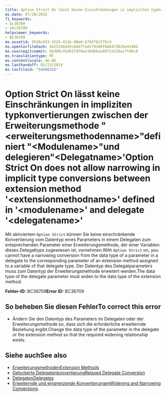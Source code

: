 ```yaml
---
title: Option Strict On lässt keine Einschränkungen in impliziten typkonvertierungen zwischen der Erweiterungsmethode "&lt;erweiterungsmethodenname&gt;"definiert "&lt;Modulename&gt;"und delegieren"&lt;Delegatname&gt;'
ms.date: 07/20/2015
f1_keywords:
- bc36709
- vbc36709
helpviewer_keywords:
- BC36709
ms.assetid: 95d8c833-3525-411b-98e8-b7d3f61f75c9
ms.openlocfilehash: 9a25148ad5c84d7fed1793d6f0ab47202be4196b
ms.sourcegitcommit: 6b308cf6d627d78ee36dbbae8972a310ac7fd6c8
ms.translationtype: MT
ms.contentlocale: de-DE
ms.lasthandoff: 01/23/2019
ms.locfileid: "54566332"
---
```

# <a name="option-strict-on-does-not-allow-narrowing-in-implicit-type-conversions-between-extension-method-ltextensionmethodnamegt-defined-in-ltmodulenamegt-and-delegate-ltdelegatenamegt"></a><span data-ttu-id="0855c-102">Option Strict On lässt keine Einschränkungen in impliziten typkonvertierungen zwischen der Erweiterungsmethode "&lt;erweiterungsmethodenname&gt;"definiert "&lt;Modulename&gt;"und delegieren"&lt;Delegatname&gt;'</span><span class="sxs-lookup"><span data-stu-id="0855c-102">Option Strict On does not allow narrowing in implicit type conversions between extension method '&lt;extensionmethodname&gt;' defined in '&lt;modulename&gt;' and delegate '&lt;delegatename&gt;'</span></span>
<span data-ttu-id="0855c-103">Mit aktiviertem `Option Strict` können Sie keine einschränkende Konvertierung vom Datentyp eines Parameters in einem Delegaten zum entsprechenden Parameter einer Erweiterungsmethode, der einer Variablen dieses Delegattyps zugewiesen ist, vornehmen.</span><span class="sxs-lookup"><span data-stu-id="0855c-103">With `Option Strict` on, you cannot have a narrowing conversion from the data type of a parameter in a delegate to the corresponding parameter of an extension method assigned to a variable of that delegate type.</span></span> <span data-ttu-id="0855c-104">Der Datentyp des Delegatparameters muss zum Datentyp der Erweiterungsmethode erweitert werden.</span><span class="sxs-lookup"><span data-stu-id="0855c-104">The data type of the delegate parameter must widen to the data type of the extension method.</span></span>  
  
 <span data-ttu-id="0855c-105">**Fehler-ID:** BC36709</span><span class="sxs-lookup"><span data-stu-id="0855c-105">**Error ID:** BC36709</span></span>  
  
## <a name="to-correct-this-error"></a><span data-ttu-id="0855c-106">So beheben Sie diesen Fehler</span><span class="sxs-lookup"><span data-stu-id="0855c-106">To correct this error</span></span>  
  
-   <span data-ttu-id="0855c-107">Ändern Sie den Datentyp des Parameters im Delegaten oder der Erweiterungsmethode so, dass sich die erforderliche erweiternde Beziehung ergibt.</span><span class="sxs-lookup"><span data-stu-id="0855c-107">Change the data type of the parameter in the delegate or the extension method so that the required widening relationship exists.</span></span>  
  
## <a name="see-also"></a><span data-ttu-id="0855c-108">Siehe auch</span><span class="sxs-lookup"><span data-stu-id="0855c-108">See also</span></span>
- [<span data-ttu-id="0855c-109">Erweiterungsmethoden</span><span class="sxs-lookup"><span data-stu-id="0855c-109">Extension Methods</span></span>](../../visual-basic/programming-guide/language-features/procedures/extension-methods.md)
- [<span data-ttu-id="0855c-110">Gelockerte Delegatenkonvertierung</span><span class="sxs-lookup"><span data-stu-id="0855c-110">Relaxed Delegate Conversion</span></span>](../../visual-basic/programming-guide/language-features/delegates/relaxed-delegate-conversion.md)
- [<span data-ttu-id="0855c-111">Delegaten</span><span class="sxs-lookup"><span data-stu-id="0855c-111">Delegates</span></span>](../../visual-basic/programming-guide/language-features/delegates/index.md)
- [<span data-ttu-id="0855c-112">Erweiternde und eingrenzende Konvertierungen</span><span class="sxs-lookup"><span data-stu-id="0855c-112">Widening and Narrowing Conversions</span></span>](../../visual-basic/programming-guide/language-features/data-types/widening-and-narrowing-conversions.md)

